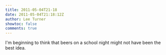 ```yaml
---
title: 2011-05-04T21-18
date: 2011-05-04T21:18:12Z
author: Lee Turner
showtoc: false
comments: true
---
```


I'm beginning to think that beers on a school night might not have been the best idea.

